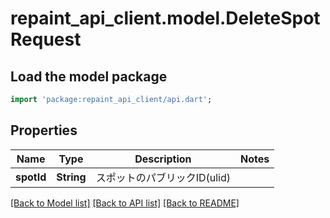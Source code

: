 # repaint_api_client.model.DeleteSpotRequest

## Load the model package
```dart
import 'package:repaint_api_client/api.dart';
```

## Properties
Name | Type | Description | Notes
------------ | ------------- | ------------- | -------------
**spotId** | **String** | スポットのパブリックID(ulid) | 

[[Back to Model list]](../README.md#documentation-for-models) [[Back to API list]](../README.md#documentation-for-api-endpoints) [[Back to README]](../README.md)


